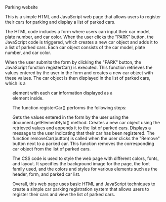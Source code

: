 Parking website

This is a simple HTML and JavaScript web page that allows users to register their cars for parking and display a list of parked cars.

The HTML code includes a form where users can input their car model, plate number, and car color. When the user clicks the "PARK" button, the JavaScript code is triggered, which creates a new car object and adds it to a list of parked cars. Each car object consists of the car model, plate number, and car color.

When the user submits the form by clicking the "PARK" button, the JavaScript function registerCar() is executed. This function retrieves the values entered by the user in the form and creates a new car object with these values. The car object is then displayed in the list of parked cars, which is a <ul> element with each car information displayed as a <div> element inside.

The function registerCar() performs the following steps:

Gets the values entered in the form by the user using the document.getElementById() method.
Creates a new car object using the retrieved values and appends it to the list of parked cars.
Displays a message to the user indicating that their car has been registered.
The function removeCar(button) is called when the user clicks the "Remove" button next to a parked car. This function removes the corresponding car object from the list of parked cars.

The CSS code is used to style the web page with different colors, fonts, and layout. It specifies the background image for the page, the font family used, and the colors and styles for various elements such as the header, form, and parked car list.

Overall, this web page uses basic HTML and JavaScript techniques to create a simple car parking registration system that allows users to register their cars and view the list of parked cars.




